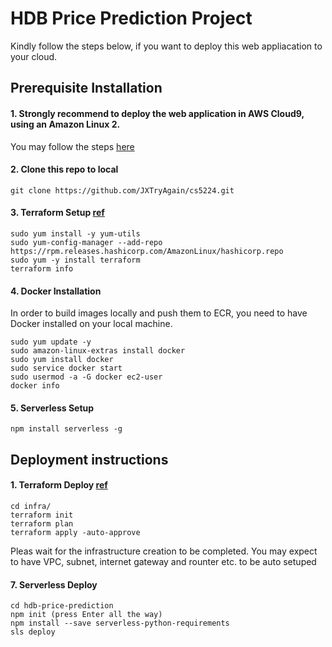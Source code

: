 # HDB Price Prediction Project
  Kindly follow the steps below, if you want to deploy this web appliacation to your cloud. 

## Prerequisite Installation
  #### 1. Strongly recommend to deploy the web application in **AWS Cloud9**, using an **Amazon Linux 2**. 
  You may follow the steps [here](https://docs.aws.amazon.com/cloud9/latest/user-guide/setup-express.html)
  #### 2. Clone this repo to local
  ```
  git clone https://github.com/JXTryAgain/cs5224.git
  ```
  #### 3. Terraform Setup [ref](https://learn.hashicorp.com/tutorials/terraform/install-cli)
  ```
  sudo yum install -y yum-utils
  sudo yum-config-manager --add-repo https://rpm.releases.hashicorp.com/AmazonLinux/hashicorp.repo
  sudo yum -y install terraform
  terraform info
  ```
  #### 4. Docker Installation
  In order to build images locally and push them to ECR, you need to have Docker installed on your local machine.
  ```
  sudo yum update -y
  sudo amazon-linux-extras install docker
  sudo yum install docker
  sudo service docker start
  sudo usermod -a -G docker ec2-user
  docker info
  ```
  #### 5. Serverless Setup
  ```
  npm install serverless -g
  ```
 ## Deployment instructions
  #### 1. Terraform Deploy [ref](https://www.terraform.io/docs/cli/run/index.html)
  ```
  cd infra/
  terraform init
  terraform plan
  terraform apply -auto-approve
  ```
  Pleas wait for the infrastructure creation to be completed. You may expect to have VPC, subnet, internet gateway and rounter etc. to be auto setuped
  #### 7. Serverless Deploy
  ```
  cd hdb-price-prediction
  npm init (press Enter all the way)
  npm install --save serverless-python-requirements
  sls deploy
  ```
    
